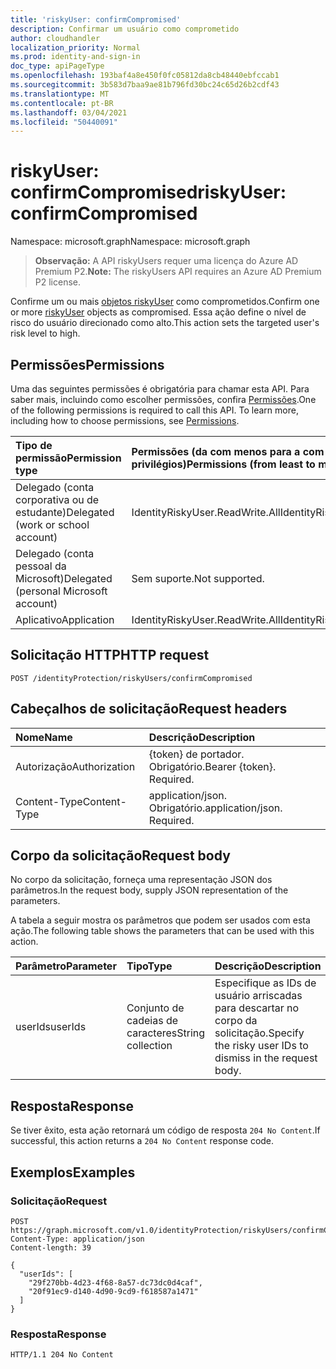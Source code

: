 ```yaml
---
title: 'riskyUser: confirmCompromised'
description: Confirmar um usuário como comprometido
author: cloudhandler
localization_priority: Normal
ms.prod: identity-and-sign-in
doc_type: apiPageType
ms.openlocfilehash: 193baf4a8e450f0fc05812da8cb48440ebfccab1
ms.sourcegitcommit: 3b583d7baa9ae81b796fd30bc24c65d26b2cdf43
ms.translationtype: MT
ms.contentlocale: pt-BR
ms.lasthandoff: 03/04/2021
ms.locfileid: "50440091"
---
```

# <a name="riskyuser-confirmcompromised"></a><span data-ttu-id="d0270-103">riskyUser: confirmCompromised</span><span class="sxs-lookup"><span data-stu-id="d0270-103">riskyUser: confirmCompromised</span></span>
<span data-ttu-id="d0270-104">Namespace: microsoft.graph</span><span class="sxs-lookup"><span data-stu-id="d0270-104">Namespace: microsoft.graph</span></span>

><span data-ttu-id="d0270-105">**Observação:** A API riskyUsers requer uma licença do Azure AD Premium P2.</span><span class="sxs-lookup"><span data-stu-id="d0270-105">**Note:** The riskyUsers API requires an Azure AD Premium P2 license.</span></span>

<span data-ttu-id="d0270-106">Confirme um ou mais [objetos riskyUser](../resources/riskyuser.md) como comprometidos.</span><span class="sxs-lookup"><span data-stu-id="d0270-106">Confirm one or more [riskyUser](../resources/riskyuser.md) objects as compromised.</span></span> <span data-ttu-id="d0270-107">Essa ação define o nível de risco do usuário direcionado como alto.</span><span class="sxs-lookup"><span data-stu-id="d0270-107">This action sets the targeted user's risk level to high.</span></span>

## <a name="permissions"></a><span data-ttu-id="d0270-108">Permissões</span><span class="sxs-lookup"><span data-stu-id="d0270-108">Permissions</span></span>
<span data-ttu-id="d0270-p102">Uma das seguintes permissões é obrigatória para chamar esta API. Para saber mais, incluindo como escolher permissões, confira [Permissões](/graph/permissions_reference).</span><span class="sxs-lookup"><span data-stu-id="d0270-p102">One of the following permissions is required to call this API. To learn more, including how to choose permissions, see [Permissions](/graph/permissions_reference).</span></span>

|<span data-ttu-id="d0270-111">Tipo de permissão</span><span class="sxs-lookup"><span data-stu-id="d0270-111">Permission type</span></span>      | <span data-ttu-id="d0270-112">Permissões (da com menos para a com mais privilégios)</span><span class="sxs-lookup"><span data-stu-id="d0270-112">Permissions (from least to most privileged)</span></span>              |
|:--------------------|:---------------------------------------------------------|
|<span data-ttu-id="d0270-113">Delegado (conta corporativa ou de estudante)</span><span class="sxs-lookup"><span data-stu-id="d0270-113">Delegated (work or school account)</span></span> | <span data-ttu-id="d0270-114">IdentityRiskyUser.ReadWrite.All</span><span class="sxs-lookup"><span data-stu-id="d0270-114">IdentityRiskyUser.ReadWrite.All</span></span>    |
|<span data-ttu-id="d0270-115">Delegado (conta pessoal da Microsoft)</span><span class="sxs-lookup"><span data-stu-id="d0270-115">Delegated (personal Microsoft account)</span></span> | <span data-ttu-id="d0270-116">Sem suporte.</span><span class="sxs-lookup"><span data-stu-id="d0270-116">Not supported.</span></span>    |
|<span data-ttu-id="d0270-117">Aplicativo</span><span class="sxs-lookup"><span data-stu-id="d0270-117">Application</span></span> | <span data-ttu-id="d0270-118">IdentityRiskyUser.ReadWrite.All</span><span class="sxs-lookup"><span data-stu-id="d0270-118">IdentityRiskyUser.ReadWrite.All</span></span> |

## <a name="http-request"></a><span data-ttu-id="d0270-119">Solicitação HTTP</span><span class="sxs-lookup"><span data-stu-id="d0270-119">HTTP request</span></span>

<!-- {
  "blockType": "ignored"
}
-->
``` http
POST /identityProtection/riskyUsers/confirmCompromised
```

## <a name="request-headers"></a><span data-ttu-id="d0270-120">Cabeçalhos de solicitação</span><span class="sxs-lookup"><span data-stu-id="d0270-120">Request headers</span></span>
|<span data-ttu-id="d0270-121">Nome</span><span class="sxs-lookup"><span data-stu-id="d0270-121">Name</span></span>|<span data-ttu-id="d0270-122">Descrição</span><span class="sxs-lookup"><span data-stu-id="d0270-122">Description</span></span>|
|:---|:---|
|<span data-ttu-id="d0270-123">Autorização</span><span class="sxs-lookup"><span data-stu-id="d0270-123">Authorization</span></span>|<span data-ttu-id="d0270-p103">{token} de portador. Obrigatório.</span><span class="sxs-lookup"><span data-stu-id="d0270-p103">Bearer {token}. Required.</span></span>|
|<span data-ttu-id="d0270-126">Content-Type</span><span class="sxs-lookup"><span data-stu-id="d0270-126">Content-Type</span></span>|<span data-ttu-id="d0270-p104">application/json. Obrigatório.</span><span class="sxs-lookup"><span data-stu-id="d0270-p104">application/json. Required.</span></span>|

## <a name="request-body"></a><span data-ttu-id="d0270-129">Corpo da solicitação</span><span class="sxs-lookup"><span data-stu-id="d0270-129">Request body</span></span>
<span data-ttu-id="d0270-130">No corpo da solicitação, forneça uma representação JSON dos parâmetros.</span><span class="sxs-lookup"><span data-stu-id="d0270-130">In the request body, supply JSON representation of the parameters.</span></span>

<span data-ttu-id="d0270-131">A tabela a seguir mostra os parâmetros que podem ser usados com esta ação.</span><span class="sxs-lookup"><span data-stu-id="d0270-131">The following table shows the parameters that can be used with this action.</span></span>

|<span data-ttu-id="d0270-132">Parâmetro</span><span class="sxs-lookup"><span data-stu-id="d0270-132">Parameter</span></span>|<span data-ttu-id="d0270-133">Tipo</span><span class="sxs-lookup"><span data-stu-id="d0270-133">Type</span></span>|<span data-ttu-id="d0270-134">Descrição</span><span class="sxs-lookup"><span data-stu-id="d0270-134">Description</span></span>|
|:---|:---|:---|
|<span data-ttu-id="d0270-135">userIds</span><span class="sxs-lookup"><span data-stu-id="d0270-135">userIds</span></span>|<span data-ttu-id="d0270-136">Conjunto de cadeias de caracteres</span><span class="sxs-lookup"><span data-stu-id="d0270-136">String collection</span></span>|<span data-ttu-id="d0270-137">Especifique as IDs de usuário arriscadas para descartar no corpo da solicitação.</span><span class="sxs-lookup"><span data-stu-id="d0270-137">Specify the risky user IDs to dismiss in the request body.</span></span>|



## <a name="response"></a><span data-ttu-id="d0270-138">Resposta</span><span class="sxs-lookup"><span data-stu-id="d0270-138">Response</span></span>

<span data-ttu-id="d0270-139">Se tiver êxito, esta ação retornará um código de resposta `204 No Content`.</span><span class="sxs-lookup"><span data-stu-id="d0270-139">If successful, this action returns a `204 No Content` response code.</span></span>

## <a name="examples"></a><span data-ttu-id="d0270-140">Exemplos</span><span class="sxs-lookup"><span data-stu-id="d0270-140">Examples</span></span>

### <a name="request"></a><span data-ttu-id="d0270-141">Solicitação</span><span class="sxs-lookup"><span data-stu-id="d0270-141">Request</span></span>
<!-- {
  "blockType": "request",
  "name": "riskyuser_confirmcompromised"
}
-->
``` http
POST https://graph.microsoft.com/v1.0/identityProtection/riskyUsers/confirmCompromised
Content-Type: application/json
Content-length: 39

{
  "userIds": [
    "29f270bb-4d23-4f68-8a57-dc73dc0d4caf",
    "20f91ec9-d140-4d90-9cd9-f618587a1471"
  ]
}
```


### <a name="response"></a><span data-ttu-id="d0270-142">Resposta</span><span class="sxs-lookup"><span data-stu-id="d0270-142">Response</span></span>

<!-- {
  "blockType": "response",
  "truncated": true
}
-->
``` http
HTTP/1.1 204 No Content
```


